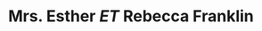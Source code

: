 ---
layout: layouts/profile.liquid
title: Mrs. Esther *ET* Rebecca Franklin
id: mrs_esther_et_rebecca_franklin
prefix: Mrs.
first: Esther *ET*
middle: Rebecca
last: Franklin
suffix: 
currentTitle: Global Chief Strategy | Cultural Fluency Officer
currentOrg: Spark Foundry
bio: Esther *ET* Franklin is a Cultural Change Agent. An innovative strategist within the advertising/media sector, she’s guided strategic direction/vision, impactful performance &amp; growth at Spark Foundry (media agency of the year AdAge &amp; AdWeek 2022) and across its global client roster. An experienced Capability Builder &amp; Integrator, Esther brings a Whole-View-Perspective to corporations and boards. Additionally, her work is evidence of gains she has driven against Environmental, Social &amp; Governance concerns &amp; building organizational culture. As a Capability Builder her 20+ years of leadership &amp; experience has driven significant impact in a variety of ways; <br />Constructed a new way of working&#58; yielding +63% revenue &amp; 90% growth conversion outpacing industry — Architected a comprehensive, equity structure&#58; driving measured impact across all baseline efforts including employee diversity and more — Innovated &amp; produced a new function filling a capability gap (Consumer Context Planning)&#58; redefining the organization’s role with partners/clients — Engineered the Cultural Identity Center of Excellence&#58; driving new &amp; organic growth — Initiated a cross-sector, corporate/public university partnership in the local community&#58; generating incremental internships and family-sustaining-wage employment opportunities. <br />In 2022 Esther was elevated to Global Chief Strategy | Cultural Fluency Officer at Spark Foundry; the largest Publicis Media brand; a division of Publicis Groupe. In this role *ET* is an Integrator holding accountability &amp; responsibility for the organization’s strategic vision, way of working and overseeing the largest practice within the organization; 400+ Media &amp; Communications Strategists across 80+ client teams. Her ability to thoughtfully listen, drive respectful, fact-based dialogue inside complex situations &amp; facilitate difficult opinions/personalities leading to successful outcomes has not only driven growth…importantly, it has repositioned the organization from media company to marketing partner whose concerns extend into areas critical to humanity such as resource depletion, waste, etc. <br />Ms. Franklin, an industry icon, has held numerous leadership positions inside Advertising &amp; Media agencies. Experience amassed yields a Whole-View-Perspective; Global Strategy &amp; Cultural Fluency, US Multicultural &amp; Latin America, Advertising &amp; Media agencies, Product Excellence - Cannes Festival of Creativity &amp; Global Festival of Media Juries, Jay Chiat Strategy Awards Jury Chair. The result… an elevated &amp; genuine appreciation of cultural differences - critical to assessing, solving &amp; affecting the disruptions &amp; challenges modern organizations confront today. <br />Recognization of Esther’s leadership has surfaced in many ways; Advertising Woman of the Year Chicago &amp; Advertising Legend - AdColor. Her current board service includes; The Chicago Urban League (Secretary), The Family Institute @ Northwestern University (Vice Chair) &amp; WTTW. She also serves on the Multicultural Advisory Committee for Lurie’s Children’s Hospital. Esther’s advisory roles are shaped &amp; informed by her desire to stay ahead of board considerations, via participation in Kellogg’s Corporate Governance Conference; Northwestern University, over numerous years and the Deloitte Board Readiness Program, garnering knowledge around evolving board protocols; composition, diversity, structure, executive pay+. <br />Ms. Franklin is a graduate of Northwestern University, Kellogg Executive Management Program. She received her BS in Business Administration, Marketing Concentration, from the University of Illinois - Urbana/Champaign.
linkedin: linkedin.com/in/estheretfranklin
tiktok: 
twitter: https://twitter.com/etwise
aboutme: 
insta: 
orgURL: 
snapchat: 
personalURL: 
smallHeadshotURL: assets/images/headshots/ET%20Headshot%20Nov%2021%5B86%5D_converted_scaled.avif
originalHeadshotURL: assets/images/headshots/ET%20Headshot%20Nov%2021%5B86%5D_converted_scaled.avif
tags-experience: 
 - Business Development
 - DEI
 - Global
 - Marketing
 - Public Companies
 - Transformational and Growth
 - Business Development
 - Digital
 - Digital Transformation
 - Global
 - International
 - Marketing
 - Private Companies
 - Public Companies
 - Transformational and Growth
tags-current-industries: 
 - Advertising
 - Amusement, Gambling, and Recreation Industries
 - Broadcasting (except Internet)
 - Clothing and Clothing Accessories Stores
 - Finance and Insurance
 - Food Services and Drinking Places
 - Marketing/Sales
 - Media
 - PR/Communications
 - Retail Trade
 - Technology
tags-current-position: 
 - CSO / Chief Strategy Officer
tags-past-industries: 
 - Advertising
 - Amusement, Gambling, and Recreation Industries
 - Arts, Entertainment, and Recreation
 - Beverage and Tobacco Product Manufacturing
 - Clothing and Clothing Accessories Stores
 - Electronics and Appliance Stores
 - Financial Activities
 - Food Services and Drinking Places
 - Food and Beverage Stores
 - General Merchandise Stores
 - Hospitality/Food Services
 - Insurance Carriers and Related Activities
 - Leisure and Hospitality
 - Marketing/Sales
 - Media
 - Motor Vehicle and Parts Dealers
 - Museums, Historical Sites, and Similar Institutions
 - PR/Communications
 - Retail Trade
 - Technology
 - Telecommunications
tags-past-position: 
 - CSO / Chief Strategy Officer
 - EVP / Executive Vice President
 - President
 - SVP / Senior Vice President
 - VP / Vice President
tags-current-board-service: 
    - Nonprofit
tags-past-board-service: 
    - Nonprofit
boards-current-corporate-private: 
boards-current-corporate-public: 
boards-current-nonprofit: 
 - The Chicago Urban League, Secretary
 - The Family Institute @ Northwestern University, Vice Chair
 - WTTW, General member
boards-current-privateequity: 
boards-current-spac: 
boards-current-vc: 
boards-past-corporate-private: 
boards-past-corporate-public: 
boards-past-nonprofit: 
 - Lurie Children's Hospital, Marketing Committe
 - World Future Society, General Member
boards-past-privateequity: 
boards-past-spac: 
boards-past-vc: 
---
